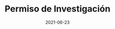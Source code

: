 ---
date: "2021-06-23"
linktitle: Permiso Investigación
title: Permiso de Investigación
type: book
---